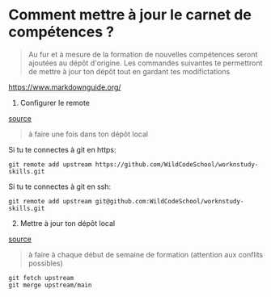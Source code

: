 # Comment mettre à jour le carnet de compétences ?

> Au fur et à mesure de la formation de nouvelles compétences seront ajoutées au dépôt d'origine. Les commandes suivantes te permettront de mettre à jour ton dépôt tout en gardant tes modifictations

https://www.markdownguide.org/

1. Configurer le remote

[source](https://docs.github.com/en/free-pro-team@latest/github/collaborating-with-issues-and-pull-requests/configuring-a-remote-for-a-fork)

> à faire une fois dans ton dépôt local

Si tu te connectes à git en https:

```shell
git remote add upstream https://github.com/WildCodeSchool/worknstudy-skills.git
```

Si tu te connectes à git en ssh:

```shell
git remote add upstream git@github.com:WildCodeSchool/worknstudy-skills.git
```


2. Mettre à jour ton dépôt local

[source](https://docs.github.com/en/free-pro-team@latest/github/collaborating-with-issues-and-pull-requests/syncing-a-fork)

> à faire à chaque début de semaine de formation (attention aux conflits possibles)

```shell
git fetch upstream
git merge upstream/main
```
